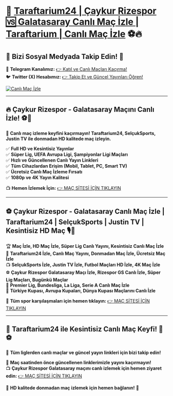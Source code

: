# 📢 **[Taraftarium24 | Çaykur Rizespor 🆚 Galatasaray Canlı Maç İzle | Taraftarium | Canlı Maç İzle](http://www.taraftar.site)** ⚽🔥

## 📲 **Bizi Sosyal Medyada Takip Edin!** 🔗
📢 **Telegram Kanalımız:** [👉 Katıl ve Canlı Maçları Kaçırma!](https://t.me/+QasNt6PQaqczZDVi)  
🐦 **Twitter (X) Hesabımız:** [👉 Takip Et ve Güncel Yayınları Öğren!](https://x.com/T24RESMI)  

[![Canlı Maç İzle](https://i.ibb.co/dJfq99D2/750x200-taraftarium.jpg)](http://www.taraftar.site)  

---

## 🔥 **Çaykur Rizespor - Galatasaray Maçını Canlı İzle!** ⚽🏅

📌 **Canlı maç izleme keyfini kaçırmayın! Taraftarium24, SelçukSports, Justin TV ile donmadan HD kalitede maç izleyin.**

✅ **Full HD ve Kesintisiz Yayınlar**  
✅ **Süper Lig, UEFA Avrupa Ligi, Şampiyonlar Ligi Maçları**  
✅ **Hızlı ve Güncellenen Canlı Yayın Linkleri**  
✅ **Tüm Cihazlardan Erişim (Mobil, Tablet, PC, Smart TV)**  
✅ **Ücretsiz Canlı Maç İzleme Fırsatı**  
✅ **1080p ve 4K Yayın Kalitesi**  

📺 **Hemen İzlemek İçin:** [👉 MAÇ SİTESİ İÇİN TIKLAYIN](http://www.taraftar.site)

---

## ⚽ **Çaykur Rizespor - Galatasaray Canlı Maç İzle | Taraftarium24 | SelçukSports | Justin TV | Kesintisiz HD Maç** 🎙️📡

🏆 **Maç İzle, HD Maç İzle, Süper Lig Canlı Yayını, Kesintisiz Canlı Maç İzle**  
📡 **Taraftarium24 İzle, Canlı Maç Yayını, Donmadan Maç İzle, Ücretsiz Maç İzle**  
📺 **SelçukSports İzle, Justin TV İzle, Futbol Maçları HD İzle, 4K Maç İzle**  
⚽ **Çaykur Rizespor Galatasaray Maçı İzle, Rizespor GS Canlı İzle, Süper Lig Maçları, Bugünkü Maçlar**  
🏅 **Premier Lig, Bundesliga, La Liga, Serie A Canlı Maç İzle**  
📌 **Türkiye Kupası, Avrupa Kupaları, Dünya Kupası Maçlarını Canlı İzle**  

📌 **Tüm spor karşılaşmaları için hemen tıklayın:** [👉 MAÇ SİTESİ İÇİN TIKLAYIN](http://www.taraftar.site)

---

## 🚀 **Taraftarium24 ile Kesintisiz Canlı Maç Keyfi!** 🔗⚽

🏅 **Tüm liglerden canlı maçlar ve güncel yayın linkleri için bizi takip edin!**

📢 **Maç saatinden önce güncellenen linklerimizle yayını kaçırmayın!**  
📺 **Çaykur Rizespor Galatasaray maçını canlı izlemek için hemen ziyaret edin:** [👉 MAÇ SİTESİ İÇİN TIKLAYIN](http://www.taraftar.site)  

🌟 **HD kalitede donmadan maç izlemek için hemen bağlanın!** 🎉

